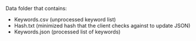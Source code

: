 Data folder that contains:
- Keywords.csv (unprocessed keyword list)
- Hash.txt (minimized hash that the client checks against to update JSON)
- Keywords.json (processed list of keywords)